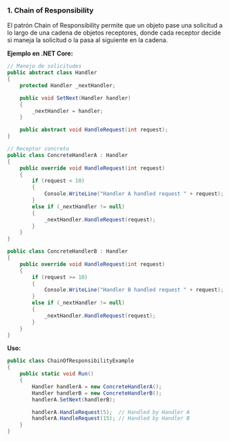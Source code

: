 ### **1. Chain of Responsibility**

El patrón Chain of Responsibility permite que un objeto pase una solicitud a lo largo de una cadena de objetos receptores, donde cada receptor decide si maneja la solicitud o la pasa al siguiente en la cadena.

**Ejemplo en .NET Core:**

```csharp
// Manejo de solicitudes
public abstract class Handler
{
    protected Handler _nextHandler;

    public void SetNext(Handler handler)
    {
        _nextHandler = handler;
    }

    public abstract void HandleRequest(int request);
}

// Receptor concreto
public class ConcreteHandlerA : Handler
{
    public override void HandleRequest(int request)
    {
        if (request < 10)
        {
            Console.WriteLine("Handler A handled request " + request);
        }
        else if (_nextHandler != null)
        {
            _nextHandler.HandleRequest(request);
        }
    }
}

public class ConcreteHandlerB : Handler
{
    public override void HandleRequest(int request)
    {
        if (request >= 10)
        {
            Console.WriteLine("Handler B handled request " + request);
        }
        else if (_nextHandler != null)
        {
            _nextHandler.HandleRequest(request);
        }
    }
}
```

**Uso:**

```csharp
public class ChainOfResponsibilityExample
{
    public static void Run()
    {
        Handler handlerA = new ConcreteHandlerA();
        Handler handlerB = new ConcreteHandlerB();
        handlerA.SetNext(handlerB);

        handlerA.HandleRequest(5);  // Handled by Handler A
        handlerA.HandleRequest(15); // Handled by Handler B
    }
}
```
